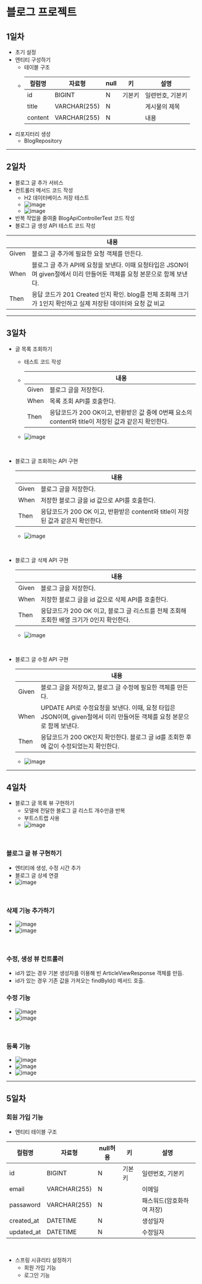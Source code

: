 # 블로그 프로젝트
## 1일차
- 초기 설정
- 엔티티 구성하기
    - 테이블 구조
  - | 컬럼명     | 자료형          | null | 키   | 설명        |
    |---------|--------------|------|-----|-----------|
    | id      | BIGINT       | N    | 기본키 | 일련번호, 기본키 |
    | title   | VARCHAR(255) | N    |     | 게시물의 제목   
    | content | VARCHAR(255) | N    |     | 내용        |
- 리포지터리 생성
  - BlogRepository

---
## 2일차
- 블로그 글 추가 서비스
- 컨트롤러 메서드 코드 작성
  - H2 데이터베이스 저장 테스트 
  - ![image](https://github.com/Giyong8504/blogProject/assets/128211712/1acf40b9-de87-4f8e-b373-6827438b68ff)
  - ![image](https://github.com/Giyong8504/blogProject/assets/128211712/6ce6f3fd-60bc-4f5a-867a-762763722f7e)
- 반복 작업을 줄여줄 BlogApiControllerTest 코드 작성 
- 블로그 글 생성 API 테스트 코드 작성

|       |내용|
|-------|-----------------------------------------------------------------------------|
| Given | 블로그 글 추가에 필요한 요청 객체를 만든다.|
| When    | 블로그 글 추가 API에 요청을 보낸다. 이때 요청타입은 JSON이며 given절에서 미리 만들어둔 객체를 요청 본문으로 함께 보낸다.|
| Then| 응답 코드가 201 Created 인지 확인. blog를 전체 조회해 크기가 1인지 확인하고 실제 저장된 데이터와 요청 값 비교|

---
## 3일차
- 글 목록 조회하기
  - 테스트 코드 작성
  - 
    |       | 내용                                                                 |
    |-------|--------------------------------------------------------------------|
    | Given | 블로그 글을 저장한다.                                                       |
    | When  | 목록 조회 API를 호출한다.                                                   |
    | Then| 응답코드가 200 OK이고, 반환받은 값 중에 0번째 요소의 content와 title이 저장된 값과 같은지 확인한다. |
 
  - ![image](https://github.com/Giyong8504/blogProject/assets/128211712/fa40cc85-eafb-4e61-8f3b-4d48a8e36eda)

<br>

- 블로그 글 조회하는 API 구현
  
    |       | 내용                                                                 |
    |-------|--------------------------------------------------------------------|
    | Given | 블로그 글을 저장한다. |
    | When  | 저장한 블로그 글을 id 값으로 API를 호출한다. |
    | Then| 응답코드가 200 OK 이고, 반환받은 content와 title이 저장된 값과 같은지 확인한다. |
  - ![image](https://github.com/Giyong8504/blogProject/assets/128211712/f57cb56f-6f00-47a5-adf7-f6841bf6e97d)
<br>

- 블로그 글 삭제 API 구현

    |       | 내용                                                                 |
    |-------|--------------------------------------------------------------------|
    | Given | 블로그 글을 저장한다.                                                       |
    | When  | 저장한 블로그 글을 id 값으로 삭제 API를 호출한다. |
    | Then| 응답코드가 200 OK 이고, 블로그 글 리스트를 전체 조회해 조회한 배열 크기가 0인지 확인한다. |
  - ![image](https://github.com/Giyong8504/blogProject/assets/128211712/4107afec-6291-4f35-bd37-17dbf0afb464)
<br>

- 블로그 글 수정 API 구현
  
    |       | 내용                                                                 |
    |-------|--------------------------------------------------------------------|
    | Given | 블로그 글을 저장하고, 블로그 글 수정에 필요한 객체를 만든다. |
    | When  | UPDATE API로 수정요청을 보낸다. 이때, 요청 타입은 JSON이며, given절에서 미리 만들어둔 객체를 요청 본문으로 함께 보낸다. |
    | Then| 응답코드가 200 OK인지 확인한다. 블로그 글 id를 조회한 후에 값이 수정되었는지 확인한다. |
  - ![image](https://github.com/Giyong8504/blogProject/assets/128211712/17a3ed0f-0fa7-4344-80b2-ff1918a7e8ad)

---
## 4일차
- 블로그 글 목록 뷰 구현하기
  - 모델에 전달한 블로그 글 리스트 개수만큼 반복
  - 부트스트랩 사용
  - ![image](https://github.com/Giyong8504/blogProject/assets/128211712/58491839-99f9-4eb5-b7fb-7642ff32d538)
<br>

### 블로그 글 뷰 구현하기
  - 엔티티에 생성, 수정 시간 추가
  - 블로그 글 상세 연결
  - ![image](https://github.com/Giyong8504/blogProject/assets/128211712/9720163f-610d-4b2a-8268-3f00fd329535)
<br>

### 삭제 기능 추가하기
  - ![image](https://github.com/Giyong8504/blogProject/assets/128211712/7cb78d11-bc8c-4d1a-a018-5e6bd7dc9f23)
  - ![image](https://github.com/Giyong8504/blogProject/assets/128211712/f446b7a9-690f-4944-a191-2771890ae0aa)
<br>

### 수정, 생성 뷰 컨트롤러
  - id가 없는 경우 기본 생성자를 이용해 빈 ArticleViewResponse 객체를 만듬.
  - id가 있는 경우 기존 값을 가져오는 findById() 메서드 호출.

### 수정 기능
  - ![image](https://github.com/Giyong8504/blogProject/assets/128211712/b9502db3-a30f-4a3f-a976-cd182482d548)
  - ![image](https://github.com/Giyong8504/blogProject/assets/128211712/7d3d63d3-8a5b-4851-b031-cb5be8d1c4f6)
<br>

### 등록 기능
  - ![image](https://github.com/Giyong8504/blogProject/assets/128211712/38ed863f-0d31-46b2-9c0e-c952f374d710)
  - ![image](https://github.com/Giyong8504/blogProject/assets/128211712/88b60970-fbfb-4d6d-8e73-6be5e56eb1f2)
  - ![image](https://github.com/Giyong8504/blogProject/assets/128211712/672972a3-9b1d-4b49-9fa6-998385356312)

---
## 5일차

### 회원 가입 기능
- 엔티티 테이블 구조

| 컬럼명 | 자료형 | null허용 | 키 | 설명 |
|---|---|---|---|---|
| id | BIGINT | N | 기본키 | 일련번호, 기본키 |
|email|VARCHAR(255)|N|  | 이메일 |
|passaword|VARCHAR(255)|N|  |패스워드(암호화하여 저장)|
|created_at|DATETIME|N|  |생성일자|
|updated_at|DATETIME|N|  |수정일자|

<br>

- 스프링 시큐리티 설정하기
  - 회원 가입 기능
  - 로그인 기능
